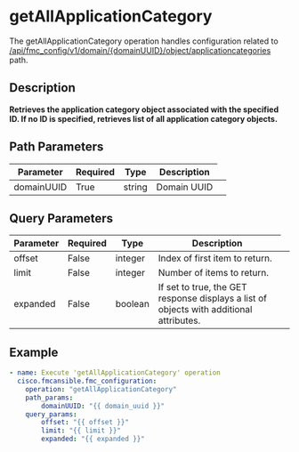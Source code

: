 # getAllApplicationCategory

The getAllApplicationCategory operation handles configuration related to [/api/fmc_config/v1/domain/{domainUUID}/object/applicationcategories](/paths//api/fmc_config/v1/domain/{domain_uuid}/object/applicationcategories.md) path.&nbsp;
## Description
**Retrieves the application category object associated with the specified ID. If no ID is specified, retrieves list of all application category objects.**

## Path Parameters
| Parameter | Required | Type | Description |
| --------- | -------- | ---- | ----------- |
| domainUUID | True | string <td colspan=3> Domain UUID |

## Query Parameters
| Parameter | Required | Type | Description |
| --------- | -------- | ---- | ----------- |
| offset | False | integer <td colspan=3> Index of first item to return. |
| limit | False | integer <td colspan=3> Number of items to return. |
| expanded | False | boolean <td colspan=3> If set to true, the GET response displays a list of objects with additional attributes. |

## Example
```yaml
- name: Execute 'getAllApplicationCategory' operation
  cisco.fmcansible.fmc_configuration:
    operation: "getAllApplicationCategory"
    path_params:
        domainUUID: "{{ domain_uuid }}"
    query_params:
        offset: "{{ offset }}"
        limit: "{{ limit }}"
        expanded: "{{ expanded }}"

```